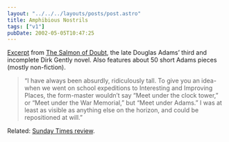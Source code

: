 ```yaml
---
layout: "../../../layouts/posts/post.astro"
title: Amphibious Nostrils
tags: ["v1"]
pubDate: 2002-05-05T10:47:25
---
```


[Excerpt][1] from [The Salmon of Doubt][2], the late Douglas Adams&#8217; third and incomplete Dirk Gently novel. Also features about 50 short Adams pieces (mostly non-fiction).

> &#8220;I have always been absurdly, ridiculously tall. To give you an idea-when we went on school expeditions to Interesting and Improving Places, the form-master wouldn&#8217;t say &#8220;Meet under the clock tower,&#8221; or &#8220;Meet under the War Memorial,&#8221; but &#8220;Meet under Adams.&#8221; I was at least as visible as anything else on the horizon, and could be repositioned at will.&#8221;

Related: [Sunday Times review][3].

[1]: http://www.randomhouse.com/catalog/display.pperl?isbn=1400045088&view=excerpt "Excerpt from Douglas Adams' The Salmon of Doubt on Random House"
[2]: http://www.amazon.co.uk/exec/obidos/ASIN/0333766571/ "The Salmon of Doubt: Hitchhiking the Galaxy One Last Time on Amazon.co.uk"
[3]: http://www.sunday-times.co.uk/article/0,,188-284026,00.html "Sunday Times review of The Salmon of Doubt (requires registration)"
